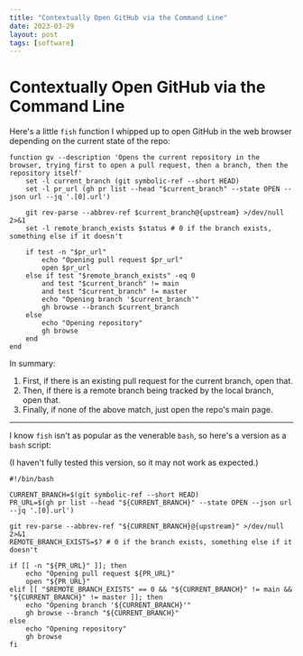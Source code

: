 ```yaml
---
title: "Contextually Open GitHub via the Command Line"
date: 2023-03-29
layout: post
tags: [software]
---
```


# Contextually Open GitHub via the Command Line

Here's a little `fish` function I whipped up to open GitHub in the web browser depending on the current state of the repo:

```shell
function gv --description 'Opens the current repository in the browser, trying first to open a pull request, then a branch, then the repository itself'
    set -l current_branch (git symbolic-ref --short HEAD)
    set -l pr_url (gh pr list --head "$current_branch" --state OPEN --json url --jq '.[0].url')

    git rev-parse --abbrev-ref $current_branch@{upstream} >/dev/null 2>&1
    set -l remote_branch_exists $status # 0 if the branch exists, something else if it doesn't

    if test -n "$pr_url"
        echo "Opening pull request $pr_url"
        open $pr_url
    else if test "$remote_branch_exists" -eq 0
        and test "$current_branch" != main
        and test "$current_branch" != master
        echo "Opening branch '$current_branch'"
        gh browse --branch $current_branch
    else
        echo "Opening repository"
        gh browse
    end
end
```

In summary:

1. First, if there is an existing pull request for the current branch, open that.
2. Then, if there is a remote branch being tracked by the local branch, open that.
3. Finally, if none of the above match, just open the repo's main page.

---

I know `fish` isn't as popular as the venerable `bash`, so here's a version as a `bash` script:

(I haven't fully tested this version, so it may not work as expected.)

```shell
#!/bin/bash

CURRENT_BRANCH=$(git symbolic-ref --short HEAD)
PR_URL=$(gh pr list --head "${CURRENT_BRANCH}" --state OPEN --json url --jq '.[0].url')

git rev-parse --abbrev-ref "${CURRENT_BRANCH}@{upstream}" >/dev/null 2>&1
REMOTE_BRANCH_EXISTS=$? # 0 if the branch exists, something else if it doesn't

if [[ -n "${PR_URL}" ]]; then
	echo "Opening pull request ${PR_URL}"
	open "${PR_URL}"
elif [[ "$REMOTE_BRANCH_EXISTS" == 0 && "${CURRENT_BRANCH}" != main && "${CURRENT_BRANCH}" != master ]]; then
	echo "Opening branch '${CURRENT_BRANCH}'"
	gh browse --branch "${CURRENT_BRANCH}"
else
	echo "Opening repository"
	gh browse
fi
```
